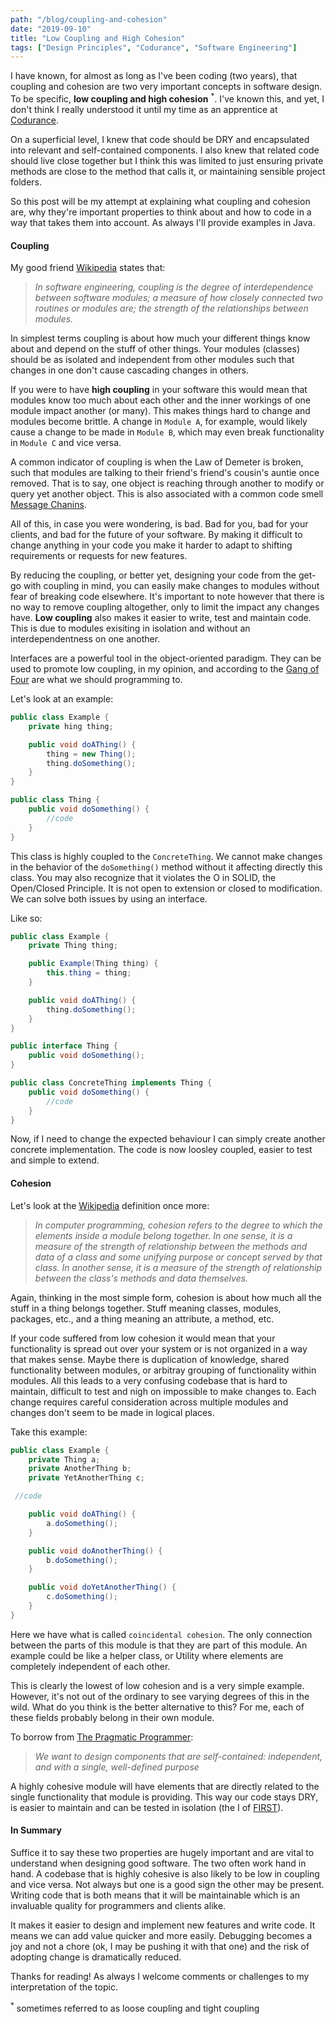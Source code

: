 ```yaml
---
path: "/blog/coupling-and-cohesion"
date: "2019-09-10"
title: "Low Coupling and High Cohesion"
tags: ["Design Principles", "Codurance", "Software Engineering"]
---
```


I have known, for almost as long as I've been coding (two years), that coupling and cohesion are two very important concepts in software design. To be specific, **low coupling and high cohesion** <sup>*</sup>. I've known this, and yet, I don't think I really understood it until my time as an apprentice at [Codurance](https://codurance.com/careers/become_an_apprentice/).

On a superficial level, I knew that code should be DRY and encapsulated into relevant and self-contained components. I also knew that related code should live close together but I think this was limited to just ensuring private methods are close to the method that calls it, or maintaining sensible project folders. 

So this post will be my attempt at explaining what coupling and cohesion are, why they're important properties to think about and how to code in a way that takes them into account. As always I'll provide examples in Java.

#### Coupling

My good friend [Wikipedia](https://en.wikipedia.org/wiki/Coupling_(computer_programming)) states that:

> _In software engineering, coupling is the degree of interdependence between software modules; a measure of how closely connected two routines or modules are; the strength of the relationships between modules._

In simplest terms coupling is about how much your different things know about and depend on the stuff of other things. Your modules (classes) should be as isolated and independent from other modules such that changes in one don't cause cascading changes in others.

If you were to have **high coupling** in your software this would mean that modules know too much about each other and the inner workings of one module impact another (or many). This makes things hard to change and modules become brittle. A change in `Module A`, for example, would likely cause a change to be made in `Module B`, which may even break functionality in `Module C` and vice versa.

A common indicator of coupling is when the Law of Demeter is broken, such that modules are talking to their friend's friend's cousin's auntie once removed. That is to say, one object is reaching through another to modify or query yet another object. This is also associated with a common code smell [Message Chanins](https://refactoring.guru/smells/message-chains). 

All of this, in case you were wondering, is bad. Bad for you, bad for your clients, and bad for the future of your software. By making it difficult to change anything in your code you make it harder to adapt to shifting requirements or requests for new features.

By reducing the coupling, or better yet, designing your code from the get-go with coupling in mind, you can easily make changes to modules without fear of breaking code elsewhere. It's important to note however that there is no way to remove coupling altogether, only to limit the impact any changes have. **Low coupling** also makes it easier to write, test and maintain code. This is due to modules exisiting in isolation and without an interdependentness on one another.

Interfaces are a powerful tool in the object-oriented paradigm. They can be used to promote low coupling, in my opinion, and according to the [Gang of Four](https://en.wikipedia.org/wiki/Design_Patterns) are what we should programming to.

Let's look at an example: 

```Java
public class Example {
    private hing thing;

    public void doAThing() {
        thing = new Thing();
        thing.doSomething();
    }
}

public class Thing {
    public void doSomething() {
        //code
    }
}
```

This class is highly coupled to the `ConcreteThing`. We cannot make changes in the behavior of the `doSomething()` method without it affecting directly this class. You may also recognize that it violates the O in SOLID, the Open/Closed Principle. It is not open to extension or closed to modification. We can solve both issues by using an interface.

Like so:

```java
public class Example {
    private Thing thing;

    public Example(Thing thing) {
        this.thing = thing;
    }

    public void doAThing() {
        thing.doSomething();
    }
}

public interface Thing {
    public void doSomething();
}

public class ConcreteThing implements Thing {
    public void doSomething() {
        //code
    }
}
```

Now, if I need to change the expected behaviour I can simply create another concrete implementation. The code is now loosley coupled, easier to test and simple to extend.

#### Cohesion

Let's look at the [Wikipedia](https://en.wikipedia.org/wiki/Cohesion_(computer_science)) definition once more:

> _In computer programming, cohesion refers to the degree to which the elements inside a module belong together. In one sense, it is a measure of the strength of relationship between the methods and data of a class and some unifying purpose or concept served by that class. In another sense, it is a measure of the strength of relationship between the class's methods and data themselves._

Again, thinking in the most simple form, cohesion is about how much all the stuff in a thing belongs together. Stuff meaning classes, modules, packages, etc., and a thing meaning an attribute, a method, etc. 

If your code suffered from low cohesion it would mean that your functionality is spread out over your system or is not organized in a way that makes sense. Maybe there is duplication of knowledge, shared functionality between modules, or arbitray grouping of functionality within modules. All this leads to a very confusing codebase that is hard to maintain, difficult to test and nigh on impossible to make changes to. Each change requires careful consideration across multiple modules and changes don't seem to be made in logical places.

Take this example:

```Java
public class Example {
    private Thing a;
    private AnotherThing b;
    private YetAnotherThing c;

 //code

    public void doAThing() {
        a.doSomething();
    }

    public void doAnotherThing() {
        b.doSomething();
    }

    public void doYetAnotherThing() {
        c.doSomething();
    }
}
```

Here we have what is called `coincidental cohesion`. The only connection between the parts of this module is that they are part of this module. An example could be like a helper class, or Utility where elements are completely independent of each other.

This is clearly the lowest of low cohesion and is a very simple example. However, it's not out of the ordinary to see varying degrees of this in the wild. What do you think is the better alternative to this? For me, each of these fields probably belong in their own module. 

To borrow from [The Pragmatic Programmer](https://www.amazon.co.uk/Pragmatic-Programmer-Andrew-Hunt/dp/020161622X/ref=sr_1_1?adgrpid=52230164094&gclid=EAIaIQobChMIw5TRxrTG5AIVDLDtCh1rIQHtEAAYASAAEgJFHPD_BwE&hvadid=259088862423&hvdev=c&hvlocphy=9045999&hvnetw=g&hvpos=1t1&hvqmt=e&hvrand=6164697362152308605&hvtargid=kwd-302199567278&hydadcr=17611_1817757&keywords=the+pragmatic+programmer&qid=1568123848&s=gateway&sr=8-1):

> _We want to design components that are self-contained: independent, and with a single, well-defined purpose_

A highly cohesive module will have elements that are directly related to the single functionality that module is providing. This way our code stays DRY, is easier to maintain and can be tested in isolation (the I of [FIRST](http://agileinaflash.blogspot.com/2009/02/first.html)).

#### In Summary

Suffice it to say these two properties are hugely important and are vital to understand when designing good software. The two often work hand in hand. A codebase that is highly cohesive is also likely to be low in coupling and vice versa. Not always but one is a good sign the other may be present. Writing code that is both means that it will be maintainable which is an invaluable quality for programmers and clients alike. 

It makes it easier to design and implement new features and write code. It means we can add value quicker and more easily. Debugging becomes a joy and not a chore (ok, I may be pushing it with that one) and the risk of adopting change is dramatically reduced.

Thanks for reading! As always I welcome comments or challenges to my interpretation of the topic.

<sup>*</sup> sometimes referred to as loose coupling and tight coupling